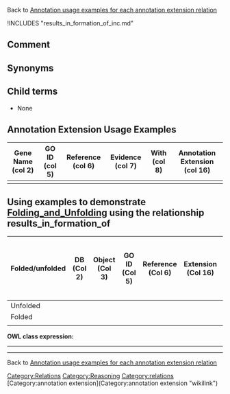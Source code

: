 Back to [Annotation usage examples for each annotation extension relation](http://wiki.geneontology.org/index.php/Annotation_usage_examples_for_each_annotation_extension_relation)

!INCLUDES "results_in_formation_of_inc.md"

Comment
-------

Synonyms
--------

Child terms
-----------

-   None

Annotation Extension Usage Examples
-----------------------------------

| Gene Name (col 2) | GO ID (col 5) | Reference (col 6) | Evidence (col 7) | With (col 8) | Annotation Extension (col 16) |
|-------------------|---------------|-------------------|------------------|--------------|-------------------------------|
|                   |               |                   |                  |              |                               |

Using examples to demonstrate [Folding\_and\_Unfolding](Folding_and_Unfolding "wikilink") using the relationship results\_in\_formation\_of
-------------------------------------------------------------------------------------------------------------------------------------------

| Folded/unfolded | DB (Col 2) | Object (Col 3) | GO ID (Col 5) | Reference (Col 6) | Extension (Col 16) | Parent terms for new folded GO term |
|-----------------|------------|----------------|---------------|-------------------|--------------------|-------------------------------------|
| Unfolded        |            |                |               |                   |                    |                                     |
| Folded          |            |                |               |                   |                    |                                     |
||

**OWL class expression:**

------------------------------------------------------------------------

------------------------------------------------------------------------

Back to [Annotation usage examples for each annotation extension relation](http://wiki.geneontology.org/index.php/Annotation_usage_examples_for_each_annotation_extension_relation)

<Category:Relations> <Category:Reasoning> <Category:relations> [Category:annotation extension](Category:annotation extension "wikilink")

